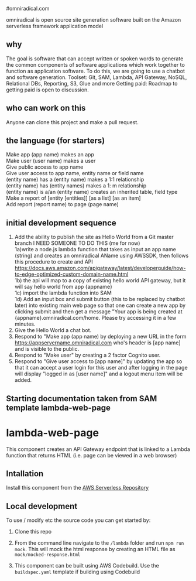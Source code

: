 
#omniradical.com

omniradical is open source site generation software built on the Amazon serverless framework application model

## why

The goal is software that can accept written or spoken words to generate the common components of software applications which work together to function as application software.
To do this, we are going to use a chatbot and software generation.
Toolset:  Git, SAM, Lambda, API Gateway, NoSQL, Relational DBs, Reporting, S3, Glue and more
Getting paid: Roadmap to getting paid is open to discussion.

## who can work on this
Anyone can clone this project and make a pull request.

## the language (for starters)

Make app (app name) makes an app  
Make user (user name) makes a user  
Give public access to app name  
Give user access to app name, entity name or field name  
(entity name) has a (entity name) makes a 1:1 relationship  
(entity name) has (entity names)  makes a 1: m relationship  
(entity name) is a/an (entity name) creates an inherited table, field type  
Make a report of [entity [entities]] [as a list] [as an item]  
Add report (report name) to page (page name)  


## initial development sequence

1) Add the ability to publish the site as Hello World from a Git master branch
   I NEED SOMEONE TO DO THIS (me for now)  
   1a)write a node.js lambda function that takes as input an app name (string) and creates an omniradical AName using AWSSDK, then follows this procedure to create and API https://docs.aws.amazon.com/apigateway/latest/developerguide/how-to-edge-optimized-custom-domain-name.html  
   1b) the api will map to a copy of existing hello world API gateway, but it will say hello world from app {appname}  
   1c) import the lambda function into SAM  
   1d) Add an input box and submit button (this to be replaced by chatbot later) into existing main web page so that one can create a new app by clicking submit and then get a message "Your app is being created at {appname}.omniradical.com/home.  Please try accessing it in a few minutes.  
2) Give the Hello World a chat bot.
3) Respond to "Make app (app name) by deploying a new URL in the form https://appservername.omniradical.com who's header is [app name] and is visible to the public.
4) Respond to "Make user" by creating a 2 factor Cognito user.
5) Respond to "Give user access to [app name]" by updating the app so that it can accept a user login for this user and after logging in the page will display "logged in as [user name]" and a logout menu item will be added.



## Starting documentation taken from SAM template lambda-web-page

# lambda-web-page

This component creates an API Gateway endpoint that is linked to a Lambda function that returns HTML (i.e. page can be viewed in a web browser)

## Intallation

Install this component from the [AWS Serverless Repository](https://serverlessrepo.aws.amazon.com/#/applications/arn:aws:serverlessrepo:us-east-2:494028075635:applications~lambda-web-page-example) 

## Local development

To use / modify etc the source code you can get started by:

1.  Clone this repo

2.  From the command line navigate to the `/lambda` folder and run `npm run mock`.  This will mock the html response by creating an HTML file as `mock/mocked-response.html`

3.  This component can be built using AWS Codebuild.  Use the `buildspec.yaml` template if building using Codebuild


     


